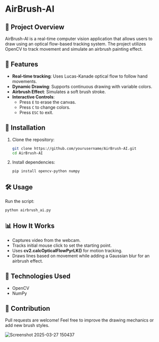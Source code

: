 # AirBrush-AI

## 📌 Project Overview
AirBrush-AI is a real-time computer vision application that allows users to draw using an optical flow-based tracking system. The project utilizes OpenCV to track movement and simulate an airbrush painting effect.

## 🚀 Features
- **Real-time tracking**: Uses Lucas-Kanade optical flow to follow hand movements.
- **Dynamic Drawing**: Supports continuous drawing with variable colors.
- **Airbrush Effect**: Simulates a soft brush stroke.
- **Interactive Controls**:
  - Press `E` to erase the canvas.
  - Press `C` to change colors.
  - Press `ESC` to exit.

## 📂 Installation

1. Clone the repository:
   ```bash
   git clone https://github.com/yourusername/AirBrush-AI.git
   cd AirBrush-AI
   ```
2. Install dependencies:
   ```bash
   pip install opencv-python numpy
   ```

## 🛠 Usage

Run the script:
```bash
python airbrush_ai.py
```

## 📊 How It Works
- Captures video from the webcam.
- Tracks initial mouse click to set the starting point.
- Uses **cv2.calcOpticalFlowPyrLK()** for motion tracking.
- Draws lines based on movement while adding a Gaussian blur for an airbrush effect.

## 🤖 Technologies Used
- OpenCV
- NumPy

## 📌 Contribution
Pull requests are welcome! Feel free to improve the drawing mechanics or add new brush styles.

![Screenshot 2025-03-27 150437](https://github.com/user-attachments/assets/06445420-00cc-4f09-94b3-07cd527dafd1)


